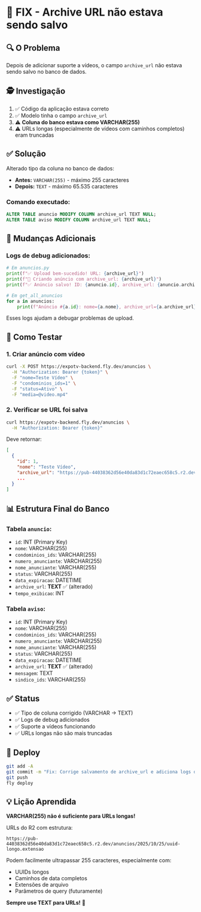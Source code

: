 # 🔧 FIX - Archive URL não estava sendo salvo

## 🔍 O Problema

Depois de adicionar suporte a vídeos, o campo `archive_url` não estava sendo salvo no banco de dados.

## 🕵️ Investigação

1. ✅ Código da aplicação estava correto
2. ✅ Modelo tinha o campo `archive_url`
3. ⚠️ **Coluna do banco estava como VARCHAR(255)**
4. ⚠️ URLs longas (especialmente de vídeos com caminhos completos) eram truncadas

## ✅ Solução

Alterado tipo da coluna no banco de dados:
- **Antes:** `VARCHAR(255)` - máximo 255 caracteres
- **Depois:** `TEXT` - máximo 65.535 caracteres

### Comando executado:
```sql
ALTER TABLE anuncio MODIFY COLUMN archive_url TEXT NULL;
ALTER TABLE aviso MODIFY COLUMN archive_url TEXT NULL;
```

## 📝 Mudanças Adicionais

### Logs de debug adicionados:
```python
# Em anuncios.py
print(f"✅ Upload bem-sucedido! URL: {archive_url}")
print(f"📝 Criando anúncio com archive_url: {archive_url}")
print(f"✅ Anúncio salvo! ID: {anuncio.id}, archive_url: {anuncio.archive_url}")

# Em get_all_anuncios
for a in anuncios:
    print(f"Anúncio #{a.id}: nome={a.nome}, archive_url={a.archive_url}")
```

Esses logs ajudam a debugar problemas de upload.

## 🧪 Como Testar

### 1. Criar anúncio com vídeo
```bash
curl -X POST https://expotv-backend.fly.dev/anuncios \
  -H "Authorization: Bearer {token}" \
  -F "nome=Teste Vídeo" \
  -F "condominios_ids=1" \
  -F "status=Ativo" \
  -F "media=@video.mp4"
```

### 2. Verificar se URL foi salva
```bash
curl https://expotv-backend.fly.dev/anuncios \
  -H "Authorization: Bearer {token}"
```

Deve retornar:
```json
[
  {
    "id": 1,
    "nome": "Teste Vídeo",
    "archive_url": "https://pub-44038362d56e40da83d1c72eaec658c5.r2.dev/anuncios/2025/10/25/uuid.mp4",
    ...
  }
]
```

## 📊 Estrutura Final do Banco

### Tabela `anuncio`:
- `id`: INT (Primary Key)
- `nome`: VARCHAR(255)
- `condominios_ids`: VARCHAR(255)
- `numero_anunciante`: VARCHAR(255)
- `nome_anunciante`: VARCHAR(255)
- `status`: VARCHAR(255)
- `data_expiracao`: DATETIME
- `archive_url`: **TEXT** ✅ (alterado)
- `tempo_exibicao`: INT

### Tabela `aviso`:
- `id`: INT (Primary Key)
- `nome`: VARCHAR(255)
- `condominios_ids`: VARCHAR(255)
- `numero_anunciante`: VARCHAR(255)
- `nome_anunciante`: VARCHAR(255)
- `status`: VARCHAR(255)
- `data_expiracao`: DATETIME
- `archive_url`: **TEXT** ✅ (alterado)
- `mensagem`: TEXT
- `sindico_ids`: VARCHAR(255)

## ✅ Status

- ✅ Tipo de coluna corrigido (VARCHAR → TEXT)
- ✅ Logs de debug adicionados
- ✅ Suporte a vídeos funcionando
- ✅ URLs longas não são mais truncadas

## 🚀 Deploy

```bash
git add -A
git commit -m "Fix: Corrige salvamento de archive_url e adiciona logs de debug"
git push
fly deploy
```

## 💡 Lição Aprendida

**VARCHAR(255) não é suficiente para URLs longas!**

URLs do R2 com estrutura:
```
https://pub-44038362d56e40da83d1c72eaec658c5.r2.dev/anuncios/2025/10/25/uuid-longo.extensao
```

Podem facilmente ultrapassar 255 caracteres, especialmente com:
- UUIDs longos
- Caminhos de data completos
- Extensões de arquivo
- Parâmetros de query (futuramente)

**Sempre use TEXT para URLs!** 📝
